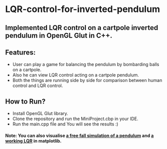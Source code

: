 # LQR-control-for-inverted-pendulum
## Implemented LQR control on a cartpole inverted pendulum in OpenGL Glut in C++.
## Features:
- User can  play a game for balancing the pendulum by bombarding balls on a cartpole.
- Also he can view LQR control acting on a cartpole pendulum.
- Both the things are running side by side for comparison between human control and LQR control.

## How to Run?
- Install OpenGL Glut library.
- Clone the repository and run the MiniProject.cbp in your IDE.
- Run the main.cpp file and You will see the results :)

#### Note: You can also visualise [a free fall simulation of a pendulum](matplotlib_freefall.py) and [a working LQR](matplotlib_LQR.py) in matplotlib.
